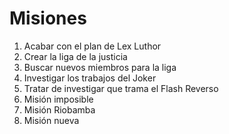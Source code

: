 # Misiones

1. Acabar con el plan de Lex Luthor
2. Crear la liga de la justicia
3. Buscar nuevos miembros para la liga
4. Investigar los trabajos del Joker
5. Tratar de investigar que trama el Flash Reverso
6. Misión imposible
7. Misión Riobamba
8. Misión nueva
